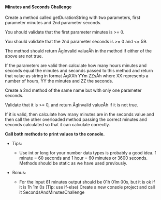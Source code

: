 #### Minutes and Seconds Challenge

Create a method called getDurationString with two parameters, first parameter minutes and 2nd parameter seconds.

You should validate that the first parameter minutes is >= 0.

You should validate that the 2nd parameter seconds is >= 0 and <= 59.

The method should return ÅgInvalid valueÅh in the method if either of the above are not true.

If the parameters are valid then calculate how many hours minutes and seconds equal the minutes and seconds passed to 
this method and return that value as string in format ÅgXXh YYm ZZsÅh where XX represents a number of hours, YY the minutes 
and ZZ the seconds.

Create a 2nd method of the same name but with only one parameter seconds.

Validate that it is >= 0, and return ÅgInvalid valueÅh if it is not true.

If it is valid, then calculate how many minutes are in the seconds value and then call the other overloaded method 
passing the correct minutes and seconds calculated so that it can calculate correctly.

**Call both methods to print values to the console.**

* Tips: 
	- Use int or long for your number data types is probably a good idea.
	1 minute = 60 seconds and 1 hour = 60 minutes or 3600 seconds.
	Methods should be static as we have used previously.

* Bonus: 
	- For the input 61 minutes output should be 01h 01m 00s, but it is ok if it is 1h 1m 0s (Tip: use if-else)
	Create a new console project and call it SecondsAndMinutesChallenge
